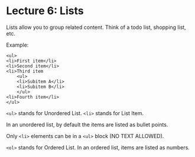 # Lecture 6: Lists

Lists allow you to group related content. Think of a todo list, shopping list, etc.

Example:

```
<ul>
<li>First item</li>
<li>Second item</li>
<li>Third item
    <ul>
    <li>Subitem A</li>
    <li>Subitem B</li>
    </ul>
<li>Fourth item</li>
</ul>
```

`<ul>` stands for Unordered List.
`<li>` stands for List Item.

In an unordered list, by default the items are listed as bullet points.

Only `<li>` elements can be in a `<ul>` block (NO TEXT ALLOWED).

`<ol>` stands for Ordered List. In an ordered list, items are listed as numbers.